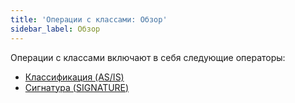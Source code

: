 ```yaml
---
title: 'Операции с классами: Обзор'
sidebar_label: Обзор
---
```


Операции с классами включают в себя следующие операторы:

-   [Классификация (AS/IS)](Classification_IS_AS_.md)
-   [Сигнатура (SIGNATURE)](Property_signature_CLASS_.md)

 
